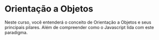 # Orientação a Objetos

Neste curso, você entenderá o conceito de Orientação a Objetos e seus principais pilares. Além de compreender como o Javascript lida com este paradigma.
